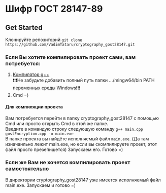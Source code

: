 # Шифр ГОСТ 28147-89

## Get Started
Клонируйте репозиторий `git clone https://github.com/VadimTataru/cryptography_gost28147.git`  
### Если Вы хотите компилировать проект сами, вам потребуется:
1) [Компилятор g++](https://winlibs.com/#download-release)  
:exclamation::exclamation::exclamation:Не забудьте добавить полный путь папки .../mingw64/bin PATH переменных среды Windows:exclamation::exclamation::exclamation:
2) Cmd =)

#### Для компиляции проекта 
Вам потребуется перейти в папку cryptography_gost28147 с помощью Cmd или просто открыть Cmd в этой же папке.  
Введите в командую строку следующую команду `g++ main.cpp gostEncryption.cpp -o main.exe`  
В папке проекта вы найдёте исполняемый файл `main.exe`. (Да там изначанльно лежит main.exe, но если вы скомпилируете проект, этот файл просто презепишется) Запускаем его. Готово =)  

### Если же Вам не хочется компилировать проект самостоятельно  
В директории cryptography_gost28147 уже имеется исполняемый файл main.exe. Запускаем и готово =)
